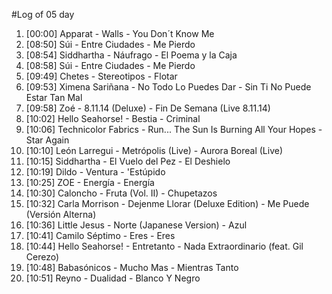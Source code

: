 #Log of 05 day

1. [00:00] Apparat - Walls - You Don´t Know Me
1. [08:50] Súi - Entre Ciudades - Me Pierdo
1. [08:54] Siddhartha - Náufrago - El Poema y la Caja
1. [08:58] Súi - Entre Ciudades - Me Pierdo
1. [09:49] Chetes - Stereotipos - Flotar
1. [09:53] Ximena Sariñana - No Todo Lo Puedes Dar - Sin Ti No Puede Estar Tan Mal
1. [09:58] Zoé - 8.11.14 (Deluxe) - Fin De Semana (Live 8.11.14)
1. [10:02] Hello Seahorse! - Bestia - Criminal
1. [10:06] Technicolor Fabrics - Run... The Sun Is Burning All Your Hopes - Star Again
1. [10:10] León Larregui - Metrópolis (Live) - Aurora Boreal (Live)
1. [10:15] Siddhartha - El Vuelo del Pez - El Deshielo
1. [10:19] Dildo - Ventura - 'Estúpido
1. [10:25] ZOE - Energía - Energía
1. [10:30] Caloncho - Fruta (Vol. II) - Chupetazos
1. [10:32] Carla Morrison - Dejenme Llorar (Deluxe Edition) - Me Puede (Versión Alterna)
1. [10:36] Little Jesus - Norte (Japanese Version) - Azul
1. [10:41] Camilo Séptimo - Eres - Eres
1. [10:44] Hello Seahorse! - Entretanto - Nada Extraordinario (feat. Gil Cerezo)
1. [10:48] Babasónicos - Mucho Mas - Mientras Tanto
1. [10:51] Reyno - Dualidad - Blanco Y Negro
